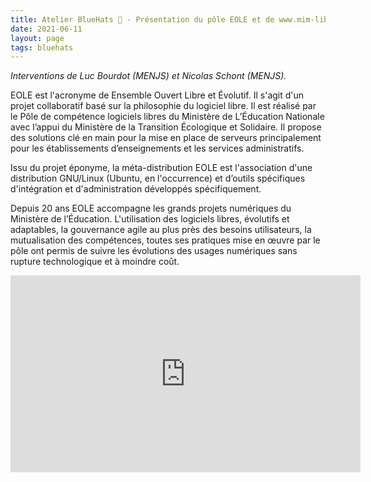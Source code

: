```yaml
---
title: Atelier BlueHats 🧢 - Présentation du pôle EOLE et de www.mim-libre.fr
date: 2021-06-11
layout: page
tags: bluehats
---
```


*Interventions de Luc Bourdot (MENJS) et Nicolas Schont (MENJS).*

EOLE est l'acronyme de Ensemble Ouvert Libre et Évolutif. Il s'agit d'un projet collaboratif basé sur la philosophie du logiciel libre.  Il est réalisé par le Pôle de compétence logiciels libres du Ministère de L’Éducation Nationale avec l’appui du Ministère de la Transition Écologique et Solidaire.  Il propose des solutions clé en main pour la mise en place de serveurs principalement pour les établissements d’enseignements et les services administratifs.

Issu du projet éponyme, la méta-distribution EOLE est l'association d'une distribution GNU/Linux (Ubuntu, en l'occurrence) et d’outils spécifiques d'intégration et d'administration développés spécifiquement.

Depuis 20 ans EOLE accompagne les grands projets numériques du Ministère de l’Éducation.  L'utilisation des logiciels libres, évolutifs et adaptables, la gouvernance agile au plus près des besoins utilisateurs, la mutualisation des compétences, toutes ses pratiques mise en œuvre par le pôle ont permis de suivre les évolutions des usages numériques sans rupture technologique et à moindre coût.

<iframe title="Atelier BlueHats: présentation du pôle EOLE et de www.mim-libre.fr" src="https://tube.numerique.gouv.fr/videos/embed/edc51cf6-8c13-4f46-b188-5c3382535e16" allowfullscreen="" sandbox="allow-same-origin allow-scripts allow-popups" width="560" height="315" frameborder="0"></iframe>
